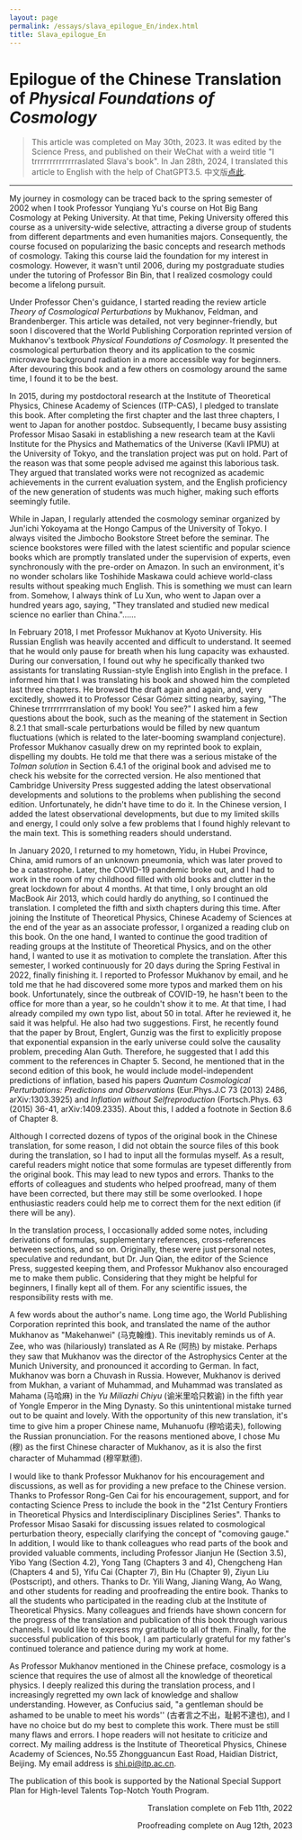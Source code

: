 ```yaml
---
layout: page
permalink: /essays/slava_epilogue_En/index.html
title: Slava_epilogue_En
---
```


# Epilogue of the Chinese Translation of *Physical Foundations of Cosmology*

> This article was completed on May 30th, 2023. It was edited by the Science Press, and published on their WeChat with a weird title "I trrrrrrrrrrrrrraslated Slava's book". In Jan 28th, 2024, I translated this article to English with the help of ChatGPT3.5. 中文版[点此](./essays/slava_epilogue.md).

---

My journey in cosmology can be traced back to the spring semester of 2002 when I took Professor Yunqiang Yu's course on Hot Big Bang Cosmology at Peking University. At that time, Peking University offered this course as a university-wide selective, attracting a diverse group of students from different departments and even humanities majors. Consequently, the course focused on popularizing the basic concepts and research methods of cosmology. Taking this course laid the foundation for my interest in cosmology. However, it wasn't until 2006, during my postgraduate studies under the tutoring of Professor Bin Bin, that I realized cosmology could become a lifelong pursuit.

Under Professor Chen's guidance, I started reading the review article *Theory of Cosmological Perturbations* by Mukhanov, Feldman, and Brandenberger. This article was detailed, not very beginner-friendly, but soon I discovered that the World Publishing Corporation reprinted version of Mukhanov's textbook *Physical Foundations of Cosmology*. It presented the cosmological perturbation theory and its application to the cosmic microwave background radiation in a more accessible way for beginners. After devouring this book and a few others on cosmology around the same time, I found it to be the best.

In 2015, during my postdoctoral research at the Institute of Theoretical Physics, Chinese Academy of Sciences (ITP-CAS), I pledged to translate this book. After completing the first chapter and the last three chapters, I went to Japan for another postdoc. Subsequently, I became busy assisting Professor Misao Sasaki in establishing a new research team at the Kavli Institute for the Physics and Mathematics of the Universe (Kavli IPMU) at the University of Tokyo, and the translation project was put on hold. Part of the reason was that some people advised me against this laborious task. They argued that translated works were not recognized as academic achievements in the current evaluation system, and the English proficiency of the new generation of students was much higher, making such efforts seemingly futile.

While in Japan, I regularly attended the cosmology seminar organized by Jun'ichi Yokoyama at the Hongo Campus of the University of Tokyo. I always visited the Jimbocho Bookstore Street before the seminar. The science bookstores were filled with the latest scientific and popular science books which are promptly translated under the supervision of experts, even synchronously with the pre-order on Amazon. In such an environment, it's no wonder scholars like Toshihide Maskawa could achieve world-class results without speaking much English. This is something we must can learn from. Somehow, I always think of Lu Xun, who went to Japan over a hundred years ago, saying, "They translated and studied new medical science no earlier than China."......

In February 2018, I met Professor Mukhanov at Kyoto University. His Russian English was heavily accented and difficult to understand. It seemed that he would only pause for breath when his lung capacity was exhausted. During our conversation, I found out why he specifically thanked two assistants for translating Russian-style English into English in the preface. I informed him that I was translating his book and showed him the completed last three chapters. He browsed the draft again and again, and, very excitedly, showed it to Professor César Gómez sitting nearby, saying, "The Chinese trrrrrrrrranslation of my book! You see?" I asked him a few questions about the book, such as the meaning of the statement in Section 8.2.1 that small-scale perturbations would be filled by new quantum fluctuations (which is related to the later-booming swampland conjecture). Professor Mukhanov casually drew on my reprinted book to explain, dispelling my doubts. He told me that there was a serious mistake of the *Tolman solution* in Section 6.4.1 of the original book and advised me to check his website for the corrected version. He also mentioned that Cambridge University Press suggested adding the latest observational developments and solutions to the problems when publishing the second edition. Unfortunately, he didn't have time to do it. In the Chinese version, I added the latest observational developments, but due to my limited skills and energy, I could only solve a few problems that I found highly relevant to the main text. This is something readers should understand.

In January 2020, I returned to my hometown, Yidu, in Hubei Province, China, amid rumors of an unknown pneumonia, which was later proved to be a catastrophe. Later, the COVID-19 pandemic broke out, and I had to work in the room of my childhood filled with old books and clutter in the great lockdown for about 4 months. At that time, I only brought an old MacBook Air 2013, which could hardly do anything, so I continued the translation. I completed the fifth and sixth chapters during this time. After joining the Institute of Theoretical Physics, Chinese Academy of Sciences at the end of the year as an associate professor, I organized a reading club on this book. On the one hand, I wanted to continue the good tradition of reading groups at the Institute of Theoretical Physics, and on the other hand, I wanted to use it as motivation to complete the translation. After this semester, I worked continuously for 20 days during the Spring Festival in 2022, finally finishing it. I reported to Professor Mukhanov by email, and he told me that he had discovered some more typos and marked them on his book. Unfortunately, since the outbreak of COVID-19, he hasn't been to the office for more than a year, so he couldn't show it to me. At that time, I had already compiled my own typo list, about 50 in total. After he reviewed it, he said it was helpful. He also had two suggestions. First, he recently found that the paper by Brout, Englert, Gunzig was the first to explicitly propose that exponential expansion in the early universe could solve the causality problem, preceding Alan Guth. Therefore, he suggested that I add this comment to the references in Chapter 5. Second, he mentioned that in the second edition of this book, he would include model-independent predictions of inflation, based his papers *Quantum Cosmological Perturbations: Predictions and Observations* (Eur.Phys.J.C 73 (2013) 2486, arXiv:1303.3925) and *Inflation without Selfreproduction* (Fortsch.Phys. 63 (2015) 36-41, arXiv:1409.2335). About this, I added a footnote in Section 8.6 of Chapter 8.

Although I corrected dozens of typos of the original book in the Chinese translation, for some reason, I did not obtain the source files of this book during the translation, so I had to input all the formulas myself. As a result, careful readers might notice that some formulas are typeset differently from the original book. This may lead to new typos and errors. Thanks to the efforts of colleagues and students who helped proofread, many of them have been corrected, but there may still be some overlooked. I hope enthusiastic readers could help me to correct them for the next edition (if there will be any).

In the translation process, I occasionally added some notes, including derivations of formulas, supplementary references, cross-references between sections, and so on. Originally, these were just personal notes, speculative and redundant, but Dr. Jun Qian, the editor of the Science Press, suggested keeping them, and Professor Mukhanov also encouraged me to make them public. Considering that they might be helpful for beginners, I finally kept all of them. For any scientific issues, the responsibility rests with me.

A few words about the author's name. Long time ago, the World Publishing Corporation reprinted this book, and translated the name of the author Mukhanov as "Makehanwei" (马克翰维). This inevitably reminds us of A. Zee, who was (hilariously) translated as A Re (阿热) by mistake. Perhaps they saw that Mukhanov was the director of the Astrophysics Center at the Munich University, and pronounced it according to German. In fact, Mukhanov was born a Chuvash in Russia. However, Mukhanov is derived from Mukhan, a variant of Muhammad, and Muhammad was translated as Mahama (马哈麻) in the *Yu Miliazhi Chiyu* (谕米里哈只敕谕) in the fifth year of Yongle Emperor in the Ming Dynasty. So this unintentional mistake turned out to be quaint and lovely. With the opportunity of this new translation, it's time to give him a proper Chinese name, Muhanuofu (穆哈诺夫), following the Russian pronunciation. For the reasons mentioned above, I chose Mu (穆) as the first Chinese character of Mukhanov, as it is also the first character of Muhammad (穆罕默德).

I would like to thank Professor Mukhanov for his encouragement and discussions, as well as for providing a new preface to the Chinese version. Thanks to Professor Rong-Gen Cai for his encouragement, support, and for contacting Science Press to include the book in the "21st Century Frontiers in Theoretical Physics and Interdisciplinary Disciplines Series". Thanks to Professor Misao Sasaki for discussing issues related to cosmological perturbation theory, especially clarifying the concept of "comoving gauge." In addition, I would like to thank colleagues who read parts of the book and provided valuable comments, including Professor Jianjun He (Section 3.5), Yibo Yang (Section 4.2), Yong Tang (Chapters 3 and 4), Chengcheng Han (Chapters 4 and 5), Yifu Cai (Chapter 7), Bin Hu (Chapter 9), Ziyun Liu (Postscript), and others. Thanks to Dr. Yili Wang, Jianing Wang, Ao Wang, and other students for reading and proofreading the entire book. Thanks to all the students who participated in the reading club at the Institute of Theoretical Physics. Many colleagues and friends have shown concern for the progress of the translation and publication of this book through various channels. I would like to express my gratitude to all of them. Finally, for the successful publication of this book, I am particularly grateful for my father's continued tolerance and patience during my work at home.

As Professor Mukhanov mentioned in the Chinese preface, cosmology is a science that requires the use of almost all the knowledge of theoretical physics. I deeply realized this during the translation process, and I increasingly regretted my own lack of knowledge and shallow understanding. However, as Confucius said, "a gentleman should be ashamed to be unable to meet his words'' (古者言之不出，耻躬不逮也), and I have no choice but do my best to complete this work. There must be still many flaws and errors. I hope readers will not hesitate to criticize and correct. My mailing address is the Institute of Theoretical Physics, Chinese Academy of Sciences, No.55 Zhongguancun East Road, Haidian District, Beijing. My email address is shi.pi@itp.ac.cn.

The publication of this book is supported by the National Special Support Plan for High-level Talents Top-Notch Youth Program.

<p align="right">Translation complete on Feb 11th, 2022</p>
<p align="right">Proofreading complete on Aug 12th, 2023</p>
